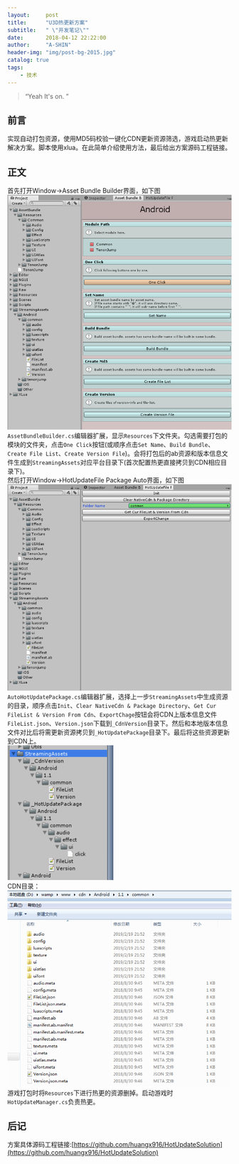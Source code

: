 ```yaml
---
layout:     post
title:      "U3D热更新方案"
subtitle:   " \"开发笔记\""
date:       2018-04-12 22:22:00
author:     "A-SHIN"
header-img: "img/post-bg-2015.jpg"
catalog: true
tags:
    - 技术
---
```


> “Yeah It's on. ”

## 前言
实现自动打包资源，使用MD5码校验一键化CDN更新资源筛选，游戏启动热更新解决方案。脚本使用xlua。在此简单介绍使用方法，最后给出方案源码工程链接。
## 正文  
首先打开Window->Asset Bundle Builder界面，如下图
<img class="shadow" src="/img/in-post/hotupdate/1.png" width="720">
`AssetBundleBuilder.cs`编辑器扩展，显示`Resources`下文件夹。勾选需要打包的模块的文件夹，点击`One Click`按钮(或顺序点击`Set Name`、`Build Bundle`、`Create File List`、`Create Version File`)。会将打包后的ab资源和版本信息文件生成到`StreamingAssets`对应平台目录下(首次配置热更直接拷贝到CDN相应目录下)。  
然后打开Window->HotUpdateFile Package Auto界面，如下图
<img class="shadow" src="/img/in-post/hotupdate/2.png" width="725">  
`AutoHotUpdatePackage.cs`编辑器扩展，选择上一步`StreamingAssets`中生成资源的目录，顺序点击`Init`、`Clear NativeCdn & Package Directory`、`Get Cur FileList & Version From Cdn`、`ExportChage`按钮会将CDN上版本信息文件`FileList.json`、`Version.json`下载到`_CdnVersion`目录下。然后和本地版本信息文件对比后将需更新资源拷贝到`_HotUpdatePackage`目录下。最后将这些资源更新到CDN上。  
<img class="shadow" src="/img/in-post/hotupdate/4.png" width="238">  
CDN目录：
<img class="shadow" src="/img/in-post/hotupdate/3.png" width="673">  
游戏打包时将`Resources`下进行热更的资源删掉。启动游戏时`HotUpdateManager.cs`负责热更。
## 后记
方案具体源码工程链接:[https://github.com/huangx916/HotUpdateSolution](https://github.com/huangx916/HotUpdateSolution)